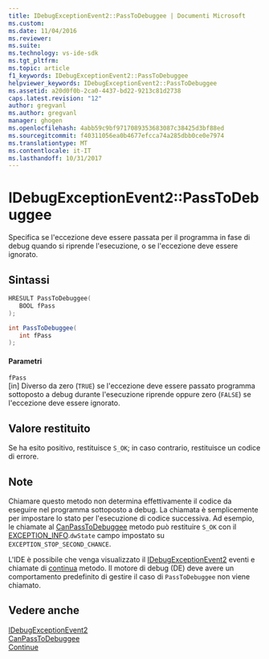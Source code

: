 ```yaml
---
title: IDebugExceptionEvent2::PassToDebuggee | Documenti Microsoft
ms.custom: 
ms.date: 11/04/2016
ms.reviewer: 
ms.suite: 
ms.technology: vs-ide-sdk
ms.tgt_pltfrm: 
ms.topic: article
f1_keywords: IDebugExceptionEvent2::PassToDebuggee
helpviewer_keywords: IDebugExceptionEvent2::PassToDebuggee
ms.assetid: a20d0f0b-2ca0-4437-bd22-9213c81d2738
caps.latest.revision: "12"
author: gregvanl
ms.author: gregvanl
manager: ghogen
ms.openlocfilehash: 4abb59c9bf9717089353683087c38425d3bf88ed
ms.sourcegitcommit: f40311056ea0b4677efcca74a285dbb0ce0e7974
ms.translationtype: MT
ms.contentlocale: it-IT
ms.lasthandoff: 10/31/2017
---
```

# <a name="idebugexceptionevent2passtodebuggee"></a>IDebugExceptionEvent2::PassToDebuggee
Specifica se l'eccezione deve essere passata per il programma in fase di debug quando si riprende l'esecuzione, o se l'eccezione deve essere ignorato.  
  
## <a name="syntax"></a>Sintassi  
  
```cpp  
HRESULT PassToDebuggee(  
   BOOL fPass  
);  
```  
  
```csharp  
int PassToDebuggee(  
   int fPass  
);  
```  
  
#### <a name="parameters"></a>Parametri  
 `fPass`  
 [in] Diverso da zero (`TRUE`) se l'eccezione deve essere passato programma sottoposto a debug durante l'esecuzione riprende oppure zero (`FALSE`) se l'eccezione deve essere ignorato.  
  
## <a name="return-value"></a>Valore restituito  
 Se ha esito positivo, restituisce `S_OK`; in caso contrario, restituisce un codice di errore.  
  
## <a name="remarks"></a>Note  
 Chiamare questo metodo non determina effettivamente il codice da eseguire nel programma sottoposto a debug. La chiamata è semplicemente per impostare lo stato per l'esecuzione di codice successiva. Ad esempio, le chiamate al [CanPassToDebuggee](../../../extensibility/debugger/reference/idebugexceptionevent2-canpasstodebuggee.md) metodo può restituire `S_OK` con il [EXCEPTION_INFO](../../../extensibility/debugger/reference/exception-info.md).`dwState` campo impostato su `EXCEPTION_STOP_SECOND_CHANCE`.  
  
 L'IDE è possibile che venga visualizzato il [IDebugExceptionEvent2](../../../extensibility/debugger/reference/idebugexceptionevent2.md) eventi e chiamate di [continua](../../../extensibility/debugger/reference/idebugprogram2-continue.md) metodo. Il motore di debug (DE) deve avere un comportamento predefinito di gestire il caso di `PassToDebuggee` non viene chiamato.  
  
## <a name="see-also"></a>Vedere anche  
 [IDebugExceptionEvent2](../../../extensibility/debugger/reference/idebugexceptionevent2.md)   
 [CanPassToDebuggee](../../../extensibility/debugger/reference/idebugexceptionevent2-canpasstodebuggee.md)   
 [Continue](../../../extensibility/debugger/reference/idebugprogram2-continue.md)